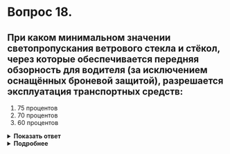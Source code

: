 # Вопрос 18.

## При каком минимальном значении светопропускания ветрового стекла и стёкол, через которые обеспечивается передняя обзорность для водителя (за исключением оснащённых броневой защитой), разрешается эксплуатация транспортных средств:

1. 75 процентов
2. 70 процентов
3. 60 процентов

<details>
<summary><b>Показать ответ</b></summary>
Правильный ответ: 2
</details>
<details>
<summary><b>Подробнее</b></summary>
Пункт 4.2 «Перечня неисправностей» запрещает эксплуатацию ТС, если на них установлены предметы или нанесены покрытия, ограничивающие обзорность с места водителя.
Этот пункт касается передней обзорности ТС.
Применение шторок на всех окнах автобусов, как боковых, так и задних, допускается, если этот автобус является туристическим. При этом задняя обзорность с места водителя должна быть обеспечена наличием наружных зеркал заднего вида, установленных с обеих сторон.
</details>